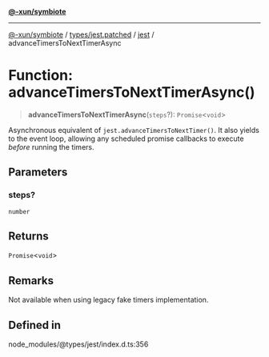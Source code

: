 [**@-xun/symbiote**](../../../../../README.md)

***

[@-xun/symbiote](../../../../../README.md) / [types/jest.patched](../../../README.md) / [jest](../README.md) / advanceTimersToNextTimerAsync

# Function: advanceTimersToNextTimerAsync()

> **advanceTimersToNextTimerAsync**(`steps`?): `Promise`\<`void`\>

Asynchronous equivalent of `jest.advanceTimersToNextTimer()`. It also yields to the event loop,
allowing any scheduled promise callbacks to execute _before_ running the timers.

## Parameters

### steps?

`number`

## Returns

`Promise`\<`void`\>

## Remarks

Not available when using legacy fake timers implementation.

## Defined in

node\_modules/@types/jest/index.d.ts:356
